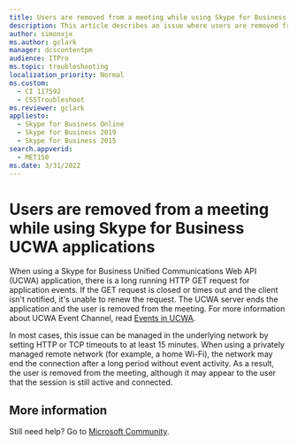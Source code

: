 ```yaml
---
title: Users are removed from a meeting while using Skype for Business UCWA applications
description: This article describes an issue where users are removed from a meeting while using Skype for Business UCWA applications.
author: simonxjx
ms.author: gclark
manager: dcscontentpm
audience: ITPro
ms.topic: troubleshooting
localization_priority: Normal
ms.custom: 
  - CI 117592
  - CSSTroubleshoot
ms.reviewer: gclark
appliesto: 
  - Skype for Business Online
  - Skype for Business 2019
  - Skype for Business 2015
search.appverid: 
  - MET150
ms.date: 3/31/2022
---
```


# Users are removed from a meeting while using Skype for Business UCWA applications

When using a Skype for Business Unified Communications Web API (UCWA) application, there is a long running HTTP GET request for application events. If the GET request is closed or times out and the client isn't notified, it's unable to renew the request. The UCWA server ends the application and the user is removed from the meeting. For more information about UCWA Event Channel, read [Events in UCWA](/skype-sdk/ucwa/eventsinucwa). 

In most cases, this issue can be managed in the underlying network by setting HTTP or TCP timeouts to at least 15 minutes. When using a privately managed remote network (for example, a home Wi-Fi), the network may end the connection after a long period without event activity. As a result, the user is removed from the meeting, although it may appear to the user that the session is still active and connected.

## More information

Still need help? Go to [Microsoft Community](https://answers.microsoft.com/).